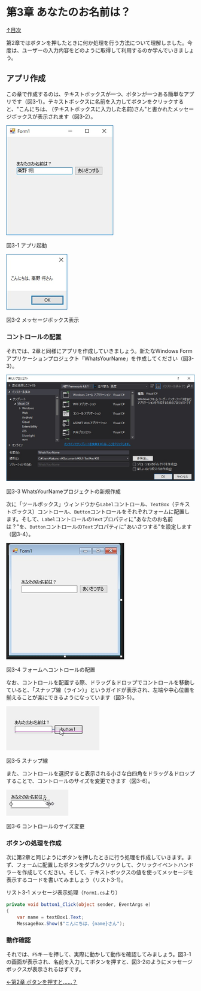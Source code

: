 第3章 あなたのお名前は？
=====

[↑目次](..\README.md "目次")

第2章ではボタンを押したときに何か処理を行う方法について理解しました。今度は、ユーザーの入力内容をどのように取得して利用するのか学んでいきましょう。

## アプリ作成

この章で作成するのは、テキストボックスが一つ、ボタンが一つある簡単なアプリです（図3-1）。テキストボックスに名前を入力してボタンをクリックすると、"こんにちは、 (テキストボックスに入力した名前)さん"と書かれたメッセージボックスが表示されます（図3-2）。

![アプリ起動](../image/03-01.jpg)

図3-1 アプリ起動

![メッセージボックス表示](../image/03-02.jpg)

図3-2 メッセージボックス表示


### コントロールの配置

それでは、2章と同様にアプリを作成していきましょう。新たなWindows Formアプリケーションプロジェクト「WhatsYourName」を作成してください（図3-3）。

![WhatsYourNameプロジェクトの新規作成](../image/03-03.jpg)

図3-3 WhatsYourNameプロジェクトの新規作成

次に「ツールボックス」ウィンドウから`Label`コントロール、`TextBox`（テキストボックス）コントロール、`Button`コントロールをそれぞれフォームに配置します。そして、`Label`コントロールの`Text`プロパティに"あなたのお名前は？"を、`Button`コントロールの`Text`プロパティに"あいさつする"を設定します（図3-4）。

![フォームへのコントロールの配置](../image/03-04.jpg)

図3-4 フォームへコントロールの配置

なお、コントロールを配置する際、ドラッグ＆ドロップでコントロールを移動していると、「スナップ線（ライン）」というガイドが表示され、左端や中心位置を揃えることが楽にできるようになっています（図3-5）。

![スナップ線](../image/03-05.jpg)

図3-5 スナップ線

また、コントロールを選択すると表示される小さな白四角をドラッグ＆ドロップすることで、コントロールのサイズを変更できます（図3-6）。

![コントロールのサイズ変更](../image/03-06.jpg)

図3-6 コントロールのサイズ変更


### ボタンの処理を作成

次に第2章と同じようにボタンを押したときに行う処理を作成していきます。まず、フォームに配置したボタンをダブルクリックして、クリックイベントハンドラーを作成してください。そして、テキストボックスの値を使ってメッセージを表示するコードを書いてみましょう（リスト3-1）。

リスト3-1 メッセージ表示処理（`Form1.cs`より）

```csharp
private void button1_Click(object sender, EventArgs e)
{
    var name = textBox1.Text;
    MessageBox.Show($"こんにちは、{name}さん");

```

### 動作確認

それでは、`F5`キーを押して、実際に動かして動作を確認してみましょう。図3-1の画面が表示され、名前を入力してボタンを押すと、図3-2のようにメッセージボックスが表示されるはずです。





[←第2章 ボタンを押すと……？](02-click-button.md)

